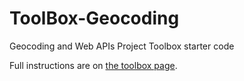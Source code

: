 # ToolBox-Geocoding

Geocoding and Web APIs Project Toolbox starter code

Full instructions are on [the toolbox page](https://sd18spring.github.io/toolboxes/web-apps/).
